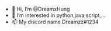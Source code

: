 - 👋 Hi, I’m @DreamxHung
- 👀 I’m interested in python,java script,...
- 📫 My discord name Dreamzz#1234
<!---
DreamxHung/DreamxHung is a ✨ special ✨ repository because its `README.md` (this file) appears on your GitHub profile.
You can click the Preview link to take a look at your changes.
--->
